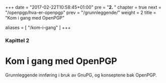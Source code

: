 +++
date = "2017-02-22T10:58:45+01:00"
pre = "<b>2. </b>"
chapter = true
next = "/openpgp/hva-er-openpgp"
prev = "/grunnleggende/"
weight = 2
title = "Kom i gang med OpenPGP"

aliases = [
    "/kom-i-gang"
]
+++

### Kapittel 2

# Kom i gang med OpenPGP

Grunnleggende innføring i bruk av GnuPG, og konseptene bak OpenPGP.
